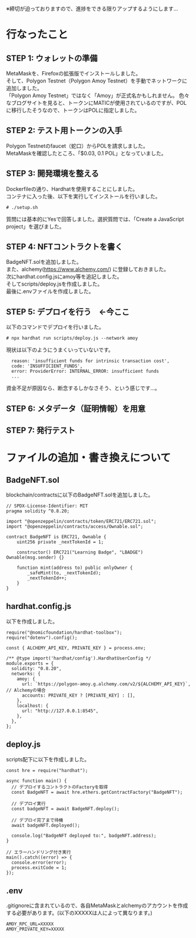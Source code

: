 ※締切が迫っておりますので、進捗をできる限りアップするようにします...
# 行なったこと
## STEP 1: ウォレットの準備
MetaMaskを、Firefoxの拡張版でインストールしました。  
そして、Polygon Testnet（Polygon Amoy Testnet）を手動でネットワークに追加しました。  
「Polygon Amoy Testnet」ではなく「Amoy」が正式名かもしれません。
色々なブログサイトを見ると、トークンにMATICが使用されているのですが、POLに移行したそうなので、トークンはPOLに指定しました。
## STEP 2: テスト用トークンの入手
Polygon Testnetのfaucet（蛇口）からPOLを請求しました。  
MetaMaskを確認したところ、「$0.03, 0.1 POL」となっていました。
## STEP 3: 開発環境を整える
Dockerfileの通り、Hardhatを使用することにしました。  
コンテナに入った後、以下を実行してインストールを行いました。
```
# ./setup.sh
```
質問には基本的にYesで回答しました。選択質問では、「Create a JavaScript project」を選びました。
## STEP 4: NFTコントラクトを書く　
BadgeNFT.solを追加しました。  
また、alchemy(https://www.alchemy.com/) に登録しておきました。  
次にhardhat.config.jsにamoy等を追記しました。  
そしてscripts/deploy.jsを作成しました。  
最後に.envファイルを作成しました。  
## STEP 5: デプロイを行う　**←今ここ**
以下のコマンドでデプロイを行いました。
```
# npx hardhat run scripts/deploy.js --network amoy
```
現状は以下のようにうまくいっていないです。
```
  reason: 'insufficient funds for intrinsic transaction cost',
  code: 'INSUFFICIENT_FUNDS',
  error: ProviderError: INTERNAL_ERROR: insufficient funds
  ...
```
資金不足が原因なら、断念するしかなさそう、という感じです...。
## STEP 6: メタデータ（証明情報）を用意
## STEP 7: 発行テスト



# ファイルの追加・書き換えについて
## BadgeNFT.sol
blockchain/contractsに以下のBadgeNFT.solを追加しました。
```
// SPDX-License-Identifier: MIT
pragma solidity ^0.8.20;

import "@openzeppelin/contracts/token/ERC721/ERC721.sol";
import "@openzeppelin/contracts/access/Ownable.sol";

contract BadgeNFT is ERC721, Ownable {
    uint256 private _nextTokenId = 1;

    constructor() ERC721("Learning Badge", "LBADGE") Ownable(msg.sender) {}

    function mint(address to) public onlyOwner {
        _safeMint(to, _nextTokenId);
        _nextTokenId++;
    }
}
```
## hardhat.config.js
以下を作成しました。
```
require("@nomicfoundation/hardhat-toolbox");
require("dotenv").config();

const { ALCHEMY_API_KEY, PRIVATE_KEY } = process.env;

/** @type import('hardhat/config').HardhatUserConfig */
module.exports = {
  solidity: "0.8.20",
  networks: {
    amoy: {
      url: `https://polygon-amoy.g.alchemy.com/v2/${ALCHEMY_API_KEY}`, // Alchemyの場合
      accounts: PRIVATE_KEY ? [PRIVATE_KEY] : [],
    },
    localhost: {
      url: "http://127.0.0.1:8545",
    },
  },
};
```
## deploy.js
scripts配下に以下を作成しました。
```
const hre = require("hardhat");

async function main() {
  // デプロイするコントラクトのFactoryを取得
  const BadgeNFT = await hre.ethers.getContractFactory("BadgeNFT");

  // デプロイ実行
  const badgeNFT = await BadgeNFT.deploy();

  // デプロイ完了まで待機
  await badgeNFT.deployed();

  console.log("BadgeNFT deployed to:", badgeNFT.address);
}

// エラーハンドリング付き実行
main().catch((error) => {
  console.error(error);
  process.exitCode = 1;
});
```
## .env
.gitignoreに含まれているので、各自MetaMaskとalchemyのアカウントを作成する必要があります。(以下のXXXXXは人によって異なります。)
```
AMOY_RPC_URL=XXXXX
AMOY_PRIVATE_KEY=XXXXX
```